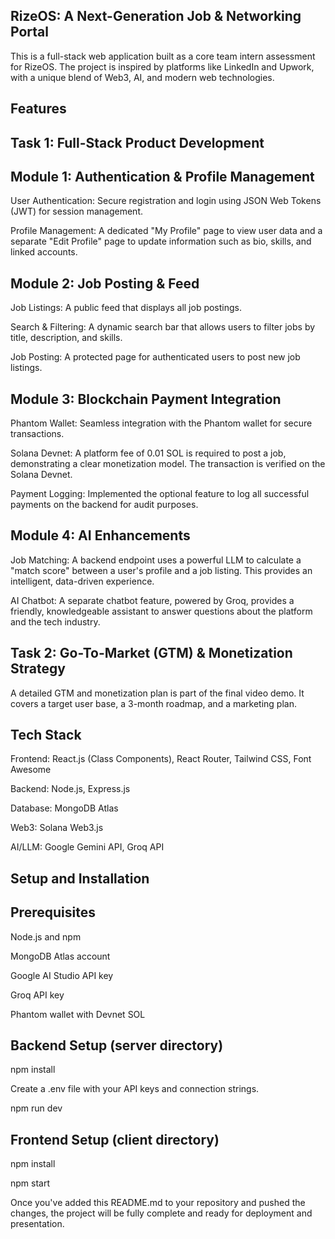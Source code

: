 RizeOS: A Next-Generation Job & Networking Portal
-
This is a full-stack web application built as a core team intern assessment for RizeOS. The project is inspired by platforms like LinkedIn and Upwork, with a unique blend of Web3, AI, and modern web technologies.

Features
-
Task 1: Full-Stack Product Development
-
Module 1: Authentication & Profile Management
-
User Authentication: Secure registration and login using JSON Web Tokens (JWT) for session management.

Profile Management: A dedicated "My Profile" page to view user data and a separate "Edit Profile" page to update information such as bio, skills, and linked accounts.

Module 2: Job Posting & Feed
-
Job Listings: A public feed that displays all job postings.

Search & Filtering: A dynamic search bar that allows users to filter jobs by title, description, and skills.

Job Posting: A protected page for authenticated users to post new job listings.

Module 3: Blockchain Payment Integration
-
Phantom Wallet: Seamless integration with the Phantom wallet for secure transactions.

Solana Devnet: A platform fee of 0.01 SOL is required to post a job, demonstrating a clear monetization model. The transaction is verified on the Solana Devnet.

Payment Logging: Implemented the optional feature to log all successful payments on the backend for audit purposes.

Module 4: AI Enhancements
-
Job Matching: A backend endpoint uses a powerful LLM to calculate a "match score" between a user's profile and a job listing. This provides an intelligent, data-driven experience.

AI Chatbot: A separate chatbot feature, powered by Groq, provides a friendly, knowledgeable assistant to answer questions about the platform and the tech industry.

Task 2: Go-To-Market (GTM) & Monetization Strategy
-
A detailed GTM and monetization plan is part of the final video demo. It covers a target user base, a 3-month roadmap, and a marketing plan.

Tech Stack
-
Frontend: React.js (Class Components), React Router, Tailwind CSS, Font Awesome

Backend: Node.js, Express.js

Database: MongoDB Atlas

Web3: Solana Web3.js

AI/LLM: Google Gemini API, Groq API

Setup and Installation
-
Prerequisites
-
Node.js and npm

MongoDB Atlas account

Google AI Studio API key

Groq API key

Phantom wallet with Devnet SOL

Backend Setup (server directory)
-
npm install

Create a .env file with your API keys and connection strings.

npm run dev

Frontend Setup (client directory)
-
npm install

npm start

Once you've added this README.md to your repository and pushed the changes, the project will be fully complete and ready for deployment and presentation.
